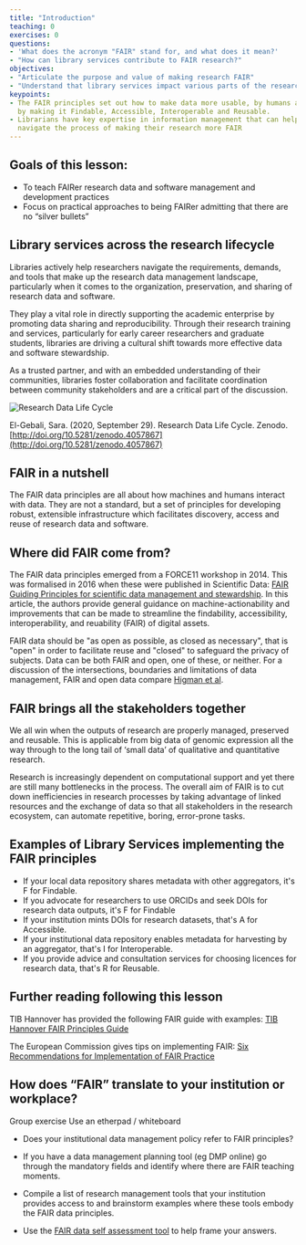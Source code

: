 ```yaml
---
title: "Introduction"
teaching: 0
exercises: 0
questions:
- 'What does the acronym "FAIR" stand for, and what does it mean?'
- "How can library services contribute to FAIR research?"
objectives:
- "Articulate the purpose and value of making research FAIR"
- "Understand that library services impact various parts of the research lifecycle"
keypoints:
- The FAIR principles set out how to make data more usable, by humans and machines,
  by making it Findable, Accessible, Interoperable and Reusable.
- Librarians have key expertise in information management that can help researchers
  navigate the process of making their research more FAIR
---
```


## Goals of this lesson:

- To teach FAIRer research data and software management and development practices
- Focus on practical approaches to being FAIRer admitting that there are no “silver bullets”

## Library services across the research lifecycle

Libraries actively help researchers navigate the requirements, demands, and tools that make up the research data management landscape, particularly when it comes to the organization, preservation, and sharing of research data and software. 

They play a vital role in directly supporting the academic enterprise by promoting data sharing and reproducibility. Through their research training and services, particularly for early career researchers and graduate students, libraries are driving a cultural shift towards more effective data and software stewardship. 

As a trusted partner, and with an embedded understanding of their communities, libraries foster collaboration and facilitate coordination between community stakeholders and are a critical part of the discussion. 

![Research Data Life Cycle](https://zenodo.org/record/4443097/files/Research%20Data%20Life%20Cycle%20v.1.png)

El-Gebali, Sara. (2020, September 29). Research Data Life Cycle. Zenodo. [http://doi.org/10.5281/zenodo.4057867](http://doi.org/10.5281/zenodo.4057867)

## FAIR in a nutshell

The FAIR data principles are all about how machines and humans interact with data. They are not a standard, but a set of principles for developing robust, extensible infrastructure which facilitates discovery, access and reuse of research data and software.

## Where did FAIR come from?

The FAIR data principles emerged from a FORCE11 workshop in 2014. This was formalised in 2016 when these were published in Scientific Data: [FAIR Guiding Principles for scientific data management and stewardship](https://doi.org/10.1038/sdata.2016.18). In this article, the authors provide general guidance on machine-actionability and improvements that can be made to streamline the findability, accessibility, interoperability, and reuability (FAIR) of digital assets.   

FAIR data should be "as open as possible, as closed as necessary", that is "open" in order to facilitate reuse and "closed" to safeguard the privacy of subjects. Data can be both FAIR and open, one of these, or neither. For a discussion of the intersections, boundaries and limitations of data management, FAIR and open data compare [Higman et al](https://doi.org/10.1629/uksg.468).

## FAIR brings all the stakeholders together

We all win when the outputs of research are properly managed, preserved and reusable. This is applicable from big data of genomic expression all the way through to the long tail of ‘small data’ of qualitative and quantitative research. 

Research is increasingly dependent on computational support and yet there are still many bottlenecks in the process. The overall aim of FAIR is to cut down inefficiencies in research processes by taking advantage of linked resources and the exchange of data so that all stakeholders in the research ecosystem, can automate repetitive, boring, error-prone tasks.

## Examples of Library Services implementing the FAIR principles

  * If your local data repository shares metadata with other aggregators, it's F for Findable.
  * If you advocate for researchers to use ORCIDs and seek DOIs for research data outputs, it's F for Findable
  * If your institution mints DOIs for research datasets, that's A for Accessible.
  * If your institutional data repository enables metadata for harvesting by an aggregator, that's I for Interoperable.
  * If you provide advice and consultation services for choosing licences for research data, that's R for Reusable.

## Further reading following this lesson

TIB Hannover has provided the following FAIR guide with examples:
[TIB Hannover FAIR Principles Guide](https://blogs.tib.eu/wp/tib/2017/09/12/the-fair-data-principles-for-research-data) 

The European Commission gives tips on implementing FAIR: [Six Recommendations for Implementation of FAIR Practice](https://doi.org/10.2777/986252)

## How does “FAIR” translate to your institution or workplace?

Group exercise
Use an etherpad / whiteboard

* Does your institutional data management policy refer to FAIR principles?

* If you have a data management planning tool (eg DMP online) go through the mandatory fields and identify where there are FAIR teaching moments.

* Compile a list of research management tools that your institution provides access to and brainstorm examples where these tools embody the FAIR data principles.

* Use the [FAIR data self assessment tool](https://www.ands.org.au/working-with-data/fairdata/fair-data-self-assessment-tool) to help frame your answers.
